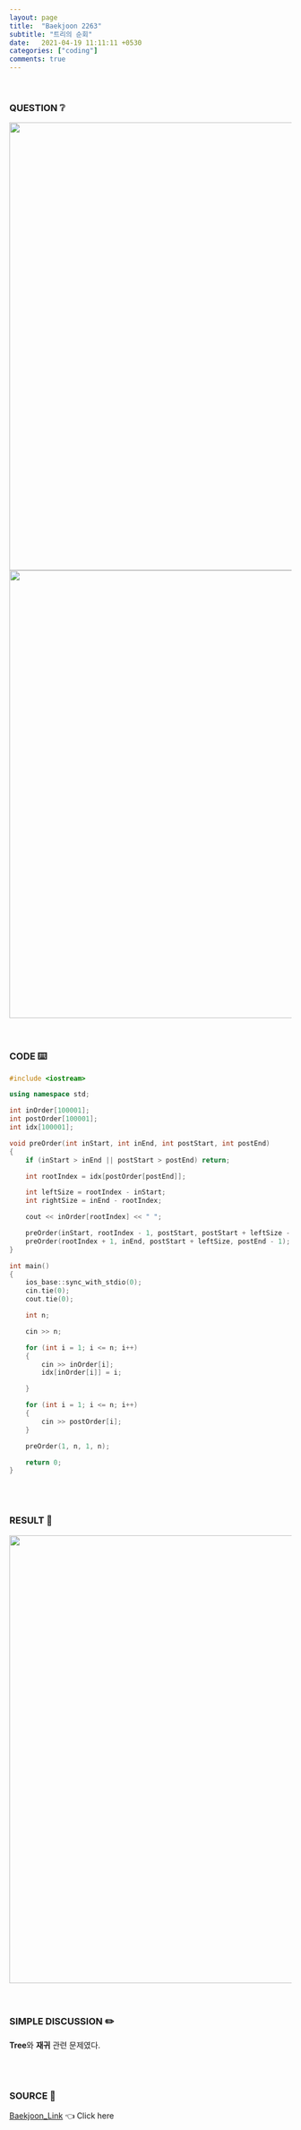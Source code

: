 ```yaml
---
layout: page
title:  "Baekjoon 2263"
subtitle: "트리의 순회"
date:   2021-04-19 11:11:11 +0530
categories: ["coding"]
comments: true
---
```


<br>

### QUESTION ❔

<img src="{{ '/assets/baekjoon/2263.jpg' }}" style="width: 800px; height: auto; margin-left: auto; margin-right: auto; display: block;">
<img src="{{ '/assets/baekjoon/2263a.jpg' }}" style="width: 800px; height: auto; margin-left: auto; margin-right: auto; display: block;">  

<br>
<br>

### CODE ⌨️

```c++
#include <iostream>

using namespace std;

int inOrder[100001];
int postOrder[100001];
int idx[100001];

void preOrder(int inStart, int inEnd, int postStart, int postEnd)
{
	if (inStart > inEnd || postStart > postEnd) return;

	int rootIndex = idx[postOrder[postEnd]];

	int leftSize = rootIndex - inStart;
	int rightSize = inEnd - rootIndex;

	cout << inOrder[rootIndex] << " ";

	preOrder(inStart, rootIndex - 1, postStart, postStart + leftSize - 1);
	preOrder(rootIndex + 1, inEnd, postStart + leftSize, postEnd - 1);
}

int main()
{
	ios_base::sync_with_stdio(0);
	cin.tie(0);
	cout.tie(0);

	int n;

	cin >> n;

	for (int i = 1; i <= n; i++)
	{
		cin >> inOrder[i];
		idx[inOrder[i]] = i;

	}

	for (int i = 1; i <= n; i++)
	{
		cin >> postOrder[i];
	}

	preOrder(1, n, 1, n);

	return 0;
}
```  

<br>
<br>

### RESULT 💛

<img src="{{ '/assets/baekjoon/2263r.jpg' }}" style="width: 800px; height: auto; margin-left: auto; margin-right: auto; display: block;">  

<br>
<br>

### SIMPLE DISCUSSION ✏️

**Tree**와 **재귀** 관련 문제였다.  

<br>
<br>

### SOURCE 💎

[Baekjoon_Link][link] 👈 Click here  

<br>
<br>

<script src="https://utteranc.es/client.js"
        repo="DCherish/DCherish.github.io"
        issue-term="pathname"
        theme="boxy-light"
        crossorigin="anonymous"
        async>
</script>

[link]: https://www.acmicpc.net/problem/2263